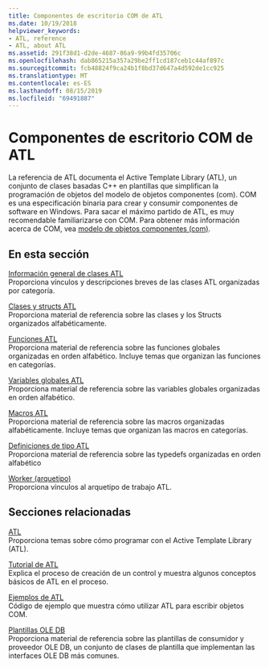 ```yaml
---
title: Componentes de escritorio COM de ATL
ms.date: 10/19/2018
helpviewer_keywords:
- ATL, reference
- ATL, about ATL
ms.assetid: 291f38d1-d2de-4687-86a9-99b4fd35706c
ms.openlocfilehash: dab865215a357a29be2ff1cd187ceb1c44af897c
ms.sourcegitcommit: fcb48824f9ca24b1f8bd37d647a4d592de1cc925
ms.translationtype: MT
ms.contentlocale: es-ES
ms.lasthandoff: 08/15/2019
ms.locfileid: "69491887"
---
```

# <a name="atl-com-desktop-components"></a>Componentes de escritorio COM de ATL

La referencia de ATL documenta el Active Template Library (ATL), un conjunto de clases basadas C++ en plantillas que simplifican la programación de objetos del modelo de objetos componentes (com). COM es una especificación binaria para crear y consumir componentes de software en Windows. Para sacar el máximo partido de ATL, es muy recomendable familiarizarse con COM. Para obtener más información acerca de COM, vea [modelo de objetos componentes (com)](/windows/win32/com/component-object-model--com--portal).

## <a name="in-this-section"></a>En esta sección

[Información general de clases ATL](../atl/atl-class-overview.md)<br/>
Proporciona vínculos y descripciones breves de las clases ATL organizadas por categoría.

[Clases y structs ATL](../atl/reference/atl-classes.md)<br/>
Proporciona material de referencia sobre las clases y los Structs organizados alfabéticamente.

[Funciones ATL](../atl/reference/atl-functions.md)<br/>
Proporciona material de referencia sobre las funciones globales organizadas en orden alfabético. Incluye temas que organizan las funciones en categorías.

[Variables globales ATL](../atl/reference/atl-global-variables.md)<br/>
Proporciona material de referencia sobre las variables globales organizadas en orden alfabético.

[Macros ATL](../atl/reference/atl-macros.md)<br/>
Proporciona material de referencia sobre las macros organizadas alfabéticamente. Incluye temas que organizan las macros en categorías.

[Definiciones de tipo ATL](../atl/reference/atl-typedefs.md)<br/>
Proporciona material de referencia sobre las typedefs organizadas en orden alfabético

[Worker (arquetipo)](../atl/reference/worker-archetype.md)<br/>
Proporciona vínculos al arquetipo de trabajo ATL.

## <a name="related-sections"></a>Secciones relacionadas

[ATL](../atl/active-template-library-atl-concepts.md)<br/>
Proporciona temas sobre cómo programar con el Active Template Library (ATL).

[Tutorial de ATL](../atl/active-template-library-atl-tutorial.md)<br/>
Explica el proceso de creación de un control y muestra algunos conceptos básicos de ATL en el proceso.

[Ejemplos de ATL](../overview/visual-cpp-samples.md)<br/>
Código de ejemplo que muestra cómo utilizar ATL para escribir objetos COM.

[Plantillas OLE DB](../data/oledb/ole-db-templates.md)<br/>
Proporciona material de referencia sobre las plantillas de consumidor y proveedor OLE DB, un conjunto de clases de plantilla que implementan las interfaces OLE DB más comunes.
